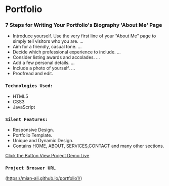 # Portfolio 

### 7 Steps for Writing Your Portfolio's Biography 'About Me' Page
* Introduce yourself. Use the very first line of your “About Me” page to simply tell visitors who you are. ...
* Aim for a friendly, casual tone. ...
* Decide which professional experience to include. ...
* Consider listing awards and accolades. ...
* Add a few personal details. ...
* Include a photo of yourself. ...
* Proofread and edit.

### `Technologies Used:`

* HTML5
* CSS3
* JavaScript

### `Silent Features:`

* Responsive Design.
* Portfolio Template.
* Unique and Dynamic Design.
* Contains HOME, ABOUT, SERVICES,CONTACT  and many other sections.


[Click the Button View Project Demo Live](https://mian-ali.github.io/portfolio1/)


### `Project Broswer URL`

(https://mian-ali.github.io/portfolio1/)
